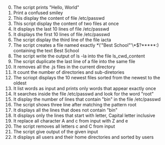 0. The script prints "Hello, World"
1. Print a confused smiley
2. This display the content of file /etc/passwd
3. This script display the content of two files at once
4. It displays the last 10 lines of file /etc/passwd
5. It displays the first 10 lines of file /etc/passwd
6. The script display the third line of the file iacta
7. The script creates a file named exactly \*\\'"Best School"\'\\*$\?\*\*\*\*\*:) containing the text Best School
8. The script write the output of ls -la into the file ls_cwd_content
9. The script duplicate the last line of a file into the same file
10. It removes all the .js files in the current directory
11. It count the number of directories and sub-diretories
12. The scriopt displays the 10 newest files sorted from the newest to the oldest
13. It list words as input and prints only words that appear exactly once
14. It searches inside the file /etc/passwd and look for the word "root"
15. It display the number of lines that contain "bin" in the file /etc/passwd
16. The script shows three line after matching the pattern root
17. It displays all the lines that does not contain "bin"
18. It displays only the lines that start with letter, Capital letter inclusive
19. It replace all character A and c from input with Z and e
20. The script removes all letters c and C from input
21. The script give output of the given input
22. It displays all users and their home directories and sorted by users